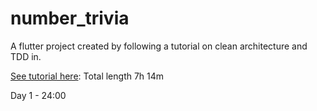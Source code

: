 # number_trivia

A flutter project created by following a tutorial on clean architecture and TDD in.

[See tutorial here](https://www.youtube.com/embed/dc3B_mMrZ-Q): Total length 7h 14m

Day 1 - 24:00
